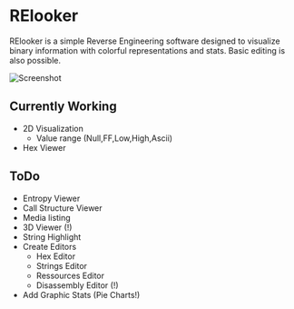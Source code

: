 # RElooker

RElooker is a simple Reverse Engineering software designed to visualize binary information with colorful representations and stats. Basic editing is also possible.

![Screenshot](http://wakowakowako.com/mixbo/3_screen.png)

## Currently Working
* 2D Visualization
  * Value range (Null,FF,Low,High,Ascii)
* Hex Viewer

## ToDo
* Entropy Viewer
* Call Structure Viewer
* Media listing
* 3D Viewer (!)
* String Highlight
* Create Editors
  * Hex Editor
  * Strings Editor
  * Ressources Editor
  * Disassembly Editor (!)
* Add Graphic Stats (Pie Charts!)
